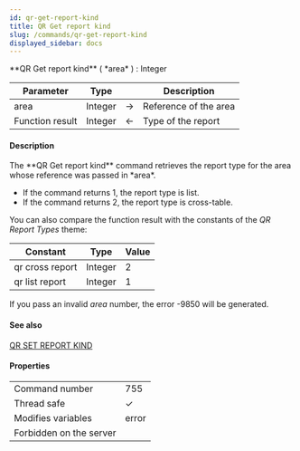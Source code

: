 ```yaml
---
id: qr-get-report-kind
title: QR Get report kind
slug: /commands/qr-get-report-kind
displayed_sidebar: docs
---
```


<!--REF #_command_.QR Get report kind.Syntax-->**QR Get report kind** ( *area* ) : Integer<!-- END REF-->
<!--REF #_command_.QR Get report kind.Params-->
| Parameter | Type |  | Description |
| --- | --- | --- | --- |
| area | Integer | &#8594;  | Reference of the area |
| Function result | Integer | &#8592; | Type of the report |

<!-- END REF-->

#### Description 

<!--REF #_command_.QR Get report kind.Summary-->The **QR Get report kind** command retrieves the report type for the area whose reference was passed in *area*.<!-- END REF-->

* If the command returns 1, the report type is list.
* If the command returns 2, the report type is cross-table.

You can also compare the function result with the constants of the *QR Report Types* theme:

| Constant        | Type    | Value |
| --------------- | ------- | ----- |
| qr cross report | Integer | 2     |
| qr list report  | Integer | 1     |

If you pass an invalid *area* number, the error -9850 will be generated.

#### See also 

[QR SET REPORT KIND](qr-set-report-kind.md)  

#### Properties
|  |  |
| --- | --- |
| Command number | 755 |
| Thread safe | &check; |
| Modifies variables | error |
| Forbidden on the server ||


